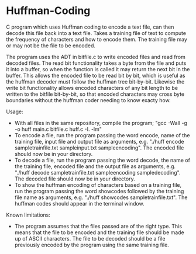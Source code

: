 # Huffman-Coding
C program which uses Huffman coding to encode a text file, can then decode this file back into a text file. Takes a training file of text to compute the frequency of characters and how to encode them. The training file may or may not be the file to be encoded.

The program uses the ADT in bitfile.c to write encoded files and read from decoded files. The read bit functionality takes a byte from the file and puts it into a buffer, so when the function is called it may return the next bit in the buffer. This allows the encoded file to be read bit by bit, which is useful as the huffman decoder must follow the huffman tree bit-by-bit. Likewise the write bit functionality allows encoded characters of any bit length to be written to the bitfile bit-by-bit, so that encoded characters may cross byte boundaries without the huffman coder needing to know exacty how.

Usage:
- With all files in the same repository, compile the program; "gcc -Wall -g -o huff main.c bitfile.c huff.c -I. -lm"
- To encode a file, run the program passing the word encode, name of the training file, input file and output file as arguments, e.g. "./huff encode sampletrainfile.txt sampleinput.txt sampleencoding". The encoded file should now be in your directory.
- To decode a file, run the program passing the word decode, the name of the training file, encoded file and the output file as arguments, e.g. "./huff decode sampletrainfile.txt sampleencoding sampledecoding". The decoded file should now be in your directory.
- To show the huffman encoding of characters based on a training file, run the program passing the word showcodes followed by the training file name as arguments, e.g. "./huff showcodes sampletrainfile.txt". The huffman codes should appear in the terminal window.

Known limitations:
- The program assumes that the files passed are of the right type. This means that the file to be encoded and the training file should be made up of ASCII characters. The file to be decoded should be a file previously encoded by the program using the same training file.
